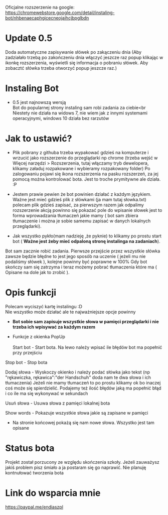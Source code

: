 Oficjalne rozszerzenie na google: https://chromewebstore.google.com/detail/instaling-bot/nhbenaecaphgicecneojaihcjbpglbdn

# Update 0.5
Doda automatyczne zapisywanie słówek po zakączeniu dnia
(Aby zadziałało trzebą po zakończeniu dnia włączyć jeszcze raz popup klikając w ikonkę rozszerzenia, wyświetli się informacja o pobraniu słówek. Aby zobacztć słówka trzeba otworzyć popup jeszcze raz.)

# Instaling Bot
* 0.5 jest najnowszą wersją<br>
Bot do popularnej strony instaling sam robi zadania za ciebie<br
Niestety nie działa na widows 7, nie wiem jak z innymi systemami operacyjnymi, windows 10 działa bez rarzutów 

# Jak to ustawić?

* Plik pobrany z githuba trzeba wypakować gdzieś na komputerze i wrzucić jako rozszerzenie do przeglądarki np chrome (trzeba wejść w Więcej narzędzi > Rozszerzenia, tutaj włączamy tryb dewelopera, klikamy załaduj rozpakowane i wybieramy rozpakowany folder)
Po zalogowaniu pojawi się ikona rozszerzenia na pasku rozszerzeń, za jej pomocą można kontrolować bota. Jest to troche prymitywne ale działa. :P

* Jestem prawie pewien że bot powinien działać z każdym językiem.
Ważne jest mieć gdzieś plik z słówkami (ja mam tutaj słowka.txt) polecam plik gdzieś zapisać, za pierwszym razem jak odpalimy rozszerzenie akcją powinno się pokazać pole do wpisanie słowek jest to forma wprowadzania tłumaczeń jakie mamy ( bot sam zbiera tłumaczenie i można je sobie samemu zapisać w danych lokalnych przeglądarki).

* Jak wszystko pykło(mam nadzieję ,że pyknie) to klikamy po prostu start bot ( <b>____Ważne jest żeby mieć odpaloną stronę instalinga na zadaniach____</b>).

Bot sam zacznie robić zadania. Pierwsze przejście przez wszystkie słówka zawsze będzie błędne to jest jego sposób na uczenie ( jeżeli mu nie podaliśmy słówek ), kolejne powinny być poprawne w 100%
Gdy bot skończy sam się zatrzyma i teraz możemy pobrać tłumaczenia które ma ( Opisane na dole jak to zrobić ).

# Opis funkcji
Polecam wyciszyć kartę instalingu :D<br>
Nie wszystko może działać ale te najważniejsze opcje powinny
* <b>Bot sobie sam zapisuje wszystkie słowa w pamięci przeglądarki i nie trzeba ich wpisywać za każdym razem</b>

* Funkcje z okienka PopUp <br><br>
Start bot - Start bota. Na lewo należy wpisać ile błędów bot ma popełnić przy przejściu

Stop bot - Stop bota<br>

Dodaj słowa - Wyskoczy okienko i należy podać słówka  jako tekst (np "rękawiczka, rękawica":"der Handschuh" doda nam te dwa słowa i ich tłumaczenia) Jeżeli nie mamy tłumaczeń to po prostu klikamy ok bo inaczej coś może się spierdzielić. Podajemy też ilość błędów jaką ma popełnić błąd i co ile ma się wykonywać w sekundach<br>

Usuń słowa - Usuwa słowa z pamięci lokalnej bota <br>

Show words - Pokazuje wszystkie słowa jakie są zapisane w pamięci <br>

* Na stronie końcowej pokażą się nam nowe słowa. Wszystko jest tam opisane

# Status bota
Projekt został porzucony ze względu skończenia szkoły. Jeżeli zauważysz jakiś problem pisz śmiało a ja postaram się go naprawić. Nie planuję kontnułować tworzenia bota

# Link do wsparcia mnie 
https://paypal.me/endiaszpl



